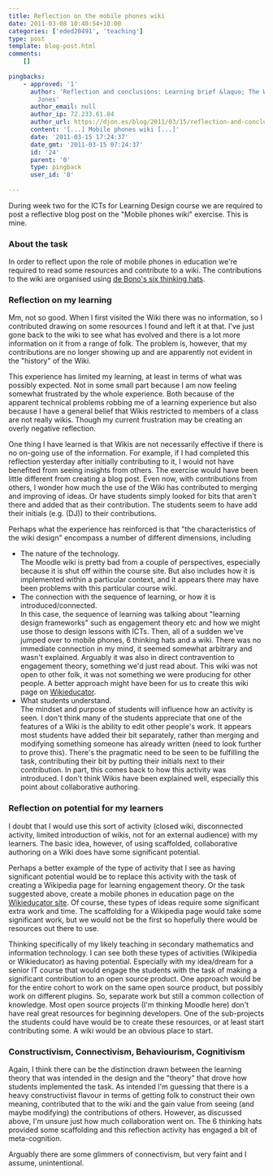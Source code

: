 ```yaml
---
title: Reflection on the mobile phones wiki
date: 2011-03-08 10:40:54+10:00
categories: ['eded20491', 'teaching']
type: post
template: blog-post.html
comments:
    []
    
pingbacks:
    - approved: '1'
      author: 'Reflection and conclusions: Learning brief &laquo; The Weblog of (a) David
        Jones'
      author_email: null
      author_ip: 72.233.61.84
      author_url: https://djon.es/blog/2011/03/15/reflection-and-conclusions-learning-brief/
      content: '[...] Mobile phones wiki [...]'
      date: '2011-03-15 17:24:37'
      date_gmt: '2011-03-15 07:24:37'
      id: '24'
      parent: '0'
      type: pingback
      user_id: '0'
    
---
```

During week two for the ICTs for Learning Design course we are required to post a reflective blog post on the "Mobile phones wiki" exercise. This is mine.

### About the task

In order to reflect upon the role of mobile phones in education we're required to read some resources and contribute to a wiki. The contributions to the wiki are organised using [de Bono's six thinking hats](http://en.wikipedia.org/wiki/Six_Thinking_Hats).

### Reflection on my learning

Mm, not so good. When I first visited the Wiki there was no information, so I contributed drawing on some resources I found and left it at that. I've just gone back to the wiki to see what has evolved and there is a lot more information on it from a range of folk. The problem is, however, that my contributions are no longer showing up and are apparently not evident in the "history" of the Wiki.

This experience has limited my learning, at least in terms of what was possibly expected. Not in some small part because I am now feeling somewhat frustrated by the whole experience. Both because of the apparent technical problems robbing me of a learning experience but also because I have a general belief that Wikis restricted to members of a class are not really wikis. Though my current frustration may be creating an overly negative reflection.

One thing I have learned is that Wikis are not necessarily effective if there is no on-going use of the information. For example, if I had completed this reflection yesterday after initially contributing to it, I would not have benefited from seeing insights from others. The exercise would have been little different from creating a blog post. Even now, with contributions from others, I wonder how much the use of the Wiki has contributed to merging and improving of ideas. Or have students simply looked for bits that aren't there and added that as their contribution. The students seem to have add their initials (e.g. (DJ)) to their contributions.

Perhaps what the experience has reinforced is that "the characteristics of the wiki design" encompass a number of different dimensions, including

- The nature of the technology.  
    The Moodle wiki is pretty bad from a couple of perspectives, especially because it is shut off within the course site. But also includes how it is implemented within a particular context, and it appears there may have been problems with this particular course wiki.
- The connection with the sequence of learning, or how it is introduced/connected.  
    In this case, the sequence of learning was talking about "learning design frameworks" such as engagement theory etc and how we might use those to design lessons with ICTs. Then, all of a sudden we've jumped over to mobile phones, 6 thinking hats and a wiki. There was no immediate connection in my mind, it seemed somewhat arbitrary and wasn't explained. Arguably it was also in direct contravention to engagement theory, something we'd just read about. This wiki was not open to other folk, it was not something we were producing for other people. A better approach might have been for us to create this wiki page on [Wikieducator](http://wikieducator.org/).
- What students understand.  
    The mindset and purpose of students will influence how an activity is seen. I don't think many of the students appreciate that one of the features of a Wiki is the ability to edit other people's work. It appears most students have added their bit separately, rather than merging and modifying something someone has already written (need to look further to prove this). There's the pragmatic need to be seen to be fulfilling the task, contributing their bit by putting their initials next to their contribution. In part, this comes back to how this activity was introduced. I don't think Wikis have been explained well, especially this point about collaborative authoring.

### Reflection on potential for my learners

I doubt that I would use this sort of activity (closed wiki, disconnected activity, limited introduction of wikis, not for an external audience) with my learners. The basic idea, however, of using scaffolded, collaborative authoring on a Wiki does have some significant potential.

Perhaps a better example of the type of activity that I see as having significant potential would be to replace this activity with the task of creating a Wikipedia page for learning engagement theory. Or the task suggested above, create a mobile phones in education page on the [Wikieducator site](http://wikieducator.org/). Of course, these types of ideas require some significant extra work and time. The scaffolding for a Wikipedia page would take some significant work, but we would not be the first so hopefully there would be resources out there to use.

Thinking specifically of my likely teaching in secondary mathematics and information technology. I can see both these types of activities (Wikipedia or Wikieducator) as having potential. Especially with my idea/dream for a senior IT course that would engage the students with the task of making a significant contribution to an open source product. One approach would be for the entire cohort to work on the same open source product, but possibly work on different plugins. So, separate work but still a common collection of knowledge. Most open source projects (I'm thinking Moodle here) don't have real great resources for beginning developers. One of the sub-projects the students could have would be to create these resources, or at least start contributing some. A wiki would be an obvious place to start.

### Constructivism, Connectivism, Behaviourism, Cognitivism

Again, I think there can be the distinction drawn between the learning theory that was intended in the design and the "theory" that drove how students implemented the task. As intended I'm guessing that there is a heavy constructivist flavour in terms of getting folk to construct their own meaning, contributed that to the wiki and the gain value from seeing (and maybe modifying) the contributions of others. However, as discussed above, I'm unsure just how much collaboration went on. The 6 thinking hats provided some scaffolding and this reflection activity has engaged a bit of meta-cognition.

Arguably there are some glimmers of connectivism, but very faint and I assume, unintentional.